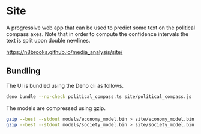 # Site

A progressive web app that can be used to predict some text on the political
compass axes. Note that in order to compute the confidence intervals the text is
split upon double newlines.

https://n8brooks.github.io/media_analysis/site/

## Bundling

The UI is bundled using the Deno cli as follows.

```bash
deno bundle --no-check political_compass.ts site/political_compass.js
```

The models are compressed using gzip.

```bash
gzip --best --stdout models/economy_model.bin > site/economy_model.bin.gz
gzip --best --stdout models/society_model.bin > site/society_model.bin.gz
```
